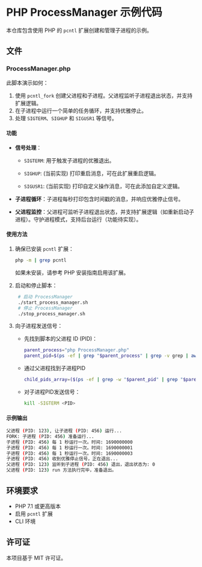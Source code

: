 # PHP ProcessManager 示例代码

本仓库包含使用 PHP 的 `pcntl` 扩展创建和管理子进程的示例。

## 文件

### ProcessManager.php

此脚本演示如何：

1. 使用 `pcntl_fork` 创建父进程和子进程。父进程监听子进程退出状态，并支持扩展逻辑。
2. 在子进程中运行一个简单的任务循环，并支持优雅停止。
3. 处理 `SIGTERM`、`SIGHUP` 和 `SIGUSR1` 等信号。

#### 功能

- **信号处理**：

  - `SIGTERM`: 用于触发子进程的优雅退出。

  - `SIGHUP`: (当前实现) 打印重启消息，可在此扩展重启逻辑。

  - `SIGUSR1`: (当前实现) 打印自定义操作消息，可在此添加自定义逻辑。

- **子进程循环**：子进程每秒打印包含时间戳的消息，并响应优雅停止信号。

- **父进程监控**：父进程可监听子进程退出状态，并支持扩展逻辑（如重新启动子进程）。守护进程模式，支持后台运行（功能待实现）。

#### 使用方法

1. 确保已安装 `pcntl` 扩展：

   ```bash
   php -m | grep pcntl
   ```

   如果未安装，请参考 PHP 安装指南启用该扩展。

2. 启动和停止脚本：

   ```bash
    # 启动 ProcessManager
    ./start_process_manager.sh
    # 停止 ProcessManager
    ./stop_process_manager.sh
   ```

3. 向子进程发送信号：
   - 先找到脚本的父进程 ID (PID)：

     ```bash
     parent_process="php ProcessManager.php"
     parent_pid=$(ps -ef | grep "$parent_process" | grep -v grep | awk '$3 != 1 {print $3}')
     ```

   - 通过父进程找到子进程PID

     ```bash
     child_pids_array=($(ps -ef | grep -w "$parent_pid" | grep "$parent_process" | grep -v grep | awk '{if ($3 == '$parent_pid' && $2 != '$parent_pid') print $2}'))
     ```

   - 对子进程PID发送信号：

     ```bash
     kill -SIGTERM <PID>
     ```

#### 示例输出

```bash
父进程 (PID: 123), 让子进程 (PID: 456) 运行...
FORK: 子进程 (PID: 456) 准备运行...
子进程 (PID: 456) 每 1 秒运行一次。时间: 1690000000
子进程 (PID: 456) 每 1 秒运行一次。时间: 1690000001
子进程 (PID: 456) 每 1 秒运行一次。时间: 1690000003
子进程 (PID: 456) 收到优雅停止信号，正在退出...
父进程 (PID: 123) 监听到子进程 (PID: 456) 退出，退出状态为: 0
父进程 (PID: 123) run 方法执行完毕，准备退出。
```

## 环境要求

- PHP 7.1 或更高版本
- 启用 `pcntl` 扩展
- CLI 环境

## 许可证

本项目基于 MIT 许可证。
